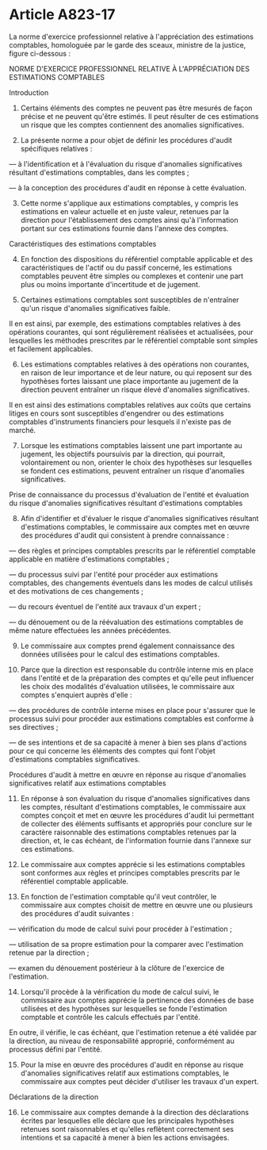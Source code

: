 # Article A823-17

La norme d'exercice professionnel relative à l'appréciation des estimations comptables, homologuée par le garde des sceaux, ministre de la justice, figure ci-dessous :

NORME D'EXERCICE PROFESSIONNEL RELATIVE À L'APPRÉCIATION DES ESTIMATIONS COMPTABLES

Introduction

1. Certains éléments des comptes ne peuvent pas être mesurés de façon précise et ne peuvent qu'être estimés. Il peut résulter de ces estimations un risque que les comptes contiennent des anomalies significatives.

1. La présente norme a pour objet de définir les procédures d'audit spécifiques relatives :

― à l'identification et à l'évaluation du risque d'anomalies significatives résultant d'estimations comptables, dans les comptes ;

― à la conception des procédures d'audit en réponse à cette évaluation.

3. Cette norme s'applique aux estimations comptables, y compris les estimations en valeur actuelle et en juste valeur, retenues par la direction pour l'établissement des comptes ainsi qu'à l'information portant sur ces estimations fournie dans l'annexe des comptes.

Caractéristiques des estimations comptables

4. En fonction des dispositions du référentiel comptable applicable et des caractéristiques de l'actif ou du passif concerné, les estimations comptables peuvent être simples ou complexes et contenir une part plus ou moins importante d'incertitude et de jugement.

1. Certaines estimations comptables sont susceptibles de n'entraîner qu'un risque d'anomalies significatives faible.

Il en est ainsi, par exemple, des estimations comptables relatives à des opérations courantes, qui sont régulièrement réalisées et actualisées, pour lesquelles les méthodes prescrites par le référentiel comptable sont simples et facilement applicables.

6. Les estimations comptables relatives à des opérations non courantes, en raison de leur importance et de leur nature, ou qui reposent sur des hypothèses fortes laissant une place importante au jugement de la direction peuvent entraîner un risque élevé d'anomalies significatives.

Il en est ainsi des estimations comptables relatives aux coûts que certains litiges en cours sont susceptibles d'engendrer ou des estimations comptables d'instruments financiers pour lesquels il n'existe pas de marché.

7. Lorsque les estimations comptables laissent une part importante au jugement, les objectifs poursuivis par la direction, qui pourrait, volontairement ou non, orienter le choix des hypothèses sur lesquelles se fondent ces estimations, peuvent entraîner un risque d'anomalies significatives.

Prise de connaissance du processus d'évaluation de l'entité et évaluation du risque d'anomalies significatives résultant d'estimations comptables

8. Afin d'identifier et d'évaluer le risque d'anomalies significatives résultant d'estimations comptables, le commissaire aux comptes met en œuvre des procédures d'audit qui consistent à prendre connaissance :

― des règles et principes comptables prescrits par le référentiel comptable applicable en matière d'estimations comptables ;

― du processus suivi par l'entité pour procéder aux estimations comptables, des changements éventuels dans les modes de calcul utilisés et des motivations de ces changements ;

― du recours éventuel de l'entité aux travaux d'un expert ;

― du dénouement ou de la réévaluation des estimations comptables de même nature effectuées les années précédentes.

9. Le commissaire aux comptes prend également connaissance des données utilisées pour le calcul des estimations comptables.

1. Parce que la direction est responsable du contrôle interne mis en place dans l'entité et de la préparation des comptes et qu'elle peut influencer les choix des modalités d'évaluation utilisées, le commissaire aux comptes s'enquiert auprès d'elle :

― des procédures de contrôle interne mises en place pour s'assurer que le processus suivi pour procéder aux estimations comptables est conforme à ses directives ;

― de ses intentions et de sa capacité à mener à bien ses plans d'actions pour ce qui concerne les éléments des comptes qui font l'objet d'estimations comptables significatives.

Procédures d'audit à mettre en œuvre en réponse au risque d'anomalies significatives relatif aux estimations comptables

11. En réponse à son évaluation du risque d'anomalies significatives dans les comptes, résultant d'estimations comptables, le commissaire aux comptes conçoit et met en œuvre les procédures d'audit lui permettant de collecter des éléments suffisants et appropriés pour conclure sur le caractère raisonnable des estimations comptables retenues par la direction, et, le cas échéant, de l'information fournie dans l'annexe sur ces estimations.

01. Le commissaire aux comptes apprécie si les estimations comptables sont conformes aux règles et principes comptables prescrits par le référentiel comptable applicable.

01. En fonction de l'estimation comptable qu'il veut contrôler, le commissaire aux comptes choisit de mettre en œuvre une ou plusieurs des procédures d'audit suivantes :

― vérification du mode de calcul suivi pour procéder à l'estimation ;

― utilisation de sa propre estimation pour la comparer avec l'estimation retenue par la direction ;

― examen du dénouement postérieur à la clôture de l'exercice de l'estimation.

14. Lorsqu'il procède à la vérification du mode de calcul suivi, le commissaire aux comptes apprécie la pertinence des données de base utilisées et des hypothèses sur lesquelles se fonde l'estimation comptable et contrôle les calculs effectués par l'entité.

En outre, il vérifie, le cas échéant, que l'estimation retenue a été validée par la direction, au niveau de responsabilité approprié, conformément au processus défini par l'entité.

15. Pour la mise en œuvre des procédures d'audit en réponse au risque d'anomalies significatives relatif aux estimations comptables, le commissaire aux comptes peut décider d'utiliser les travaux d'un expert.

Déclarations de la direction

16. Le commissaire aux comptes demande à la direction des déclarations écrites par lesquelles elle déclare que les principales hypothèses retenues sont raisonnables et qu'elles reflètent correctement ses intentions et sa capacité à mener à bien les actions envisagées.
